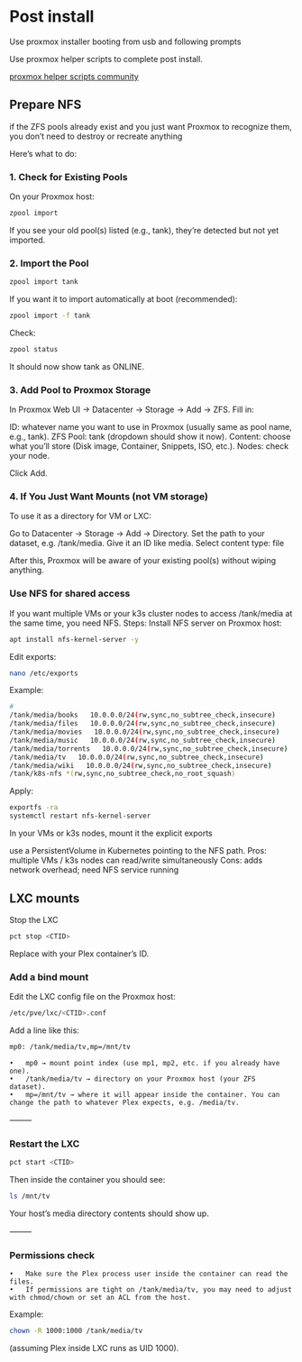 # Post install

Use proxmox installer booting from usb and following prompts

Use proxmox helper scripts to complete post install. 

[proxmox helper scripts community](https://community-scripts.github.io/ProxmoxVE/)

## Prepare NFS

if the ZFS pools already exist and you just want Proxmox to recognize them, you don’t need to destroy or recreate anything
 
Here’s what to do:
 
 
 
### 1. Check for Existing Pools
 
 
On your Proxmox host:

```bash 
zpool import
```
 
If you see your old pool(s) listed (e.g., tank), they’re detected but not yet imported.
  
### 2. Import the Pool
 
```bash
zpool import tank
```

If you want it to import automatically at boot (recommended):

``` bash
zpool import -f tank
```

Check:
```bash
zpool status
```

It should now show tank as ONLINE.
 
 
 
### 3. Add Pool to Proxmox Storage
 
 
In Proxmox Web UI → Datacenter → Storage → Add → ZFS.
Fill in:
 
ID: whatever name you want to use in Proxmox (usually same as pool name, e.g., tank).
ZFS Pool: tank (dropdown should show it now).
Content: choose what you’ll store (Disk image, Container, Snippets, ISO, etc.).
Nodes: check your node.
 
 
Click Add.
 
 
 
### 4. If You Just Want Mounts (not VM storage)
 
 
To use it as a directory for VM or LXC:
 
Go to Datacenter → Storage → Add → Directory.
Set the path to your dataset, e.g. /tank/media.
Give it an ID like media.
Select content type: file
 
 
After this, Proxmox will be aware of your existing pool(s) without wiping anything.
 
 
###  Use NFS for shared access
If you want multiple VMs or your k3s cluster nodes to access /tank/media at the same time, you need NFS.
Steps:
Install NFS server on Proxmox host:
 
```bash
apt install nfs-kernel-server -y
```

 
Edit exports:
 
```bash
nano /etc/exports
```
Example:
 
```bash
#
/tank/media/books   10.0.0.0/24(rw,sync,no_subtree_check,insecure)
/tank/media/files   10.0.0.0/24(rw,sync,no_subtree_check,insecure)
/tank/media/movies   10.0.0.0/24(rw,sync,no_subtree_check,insecure)
/tank/media/music   10.0.0.0/24(rw,sync,no_subtree_check,insecure)
/tank/media/torrents   10.0.0.0/24(rw,sync,no_subtree_check,insecure)
/tank/media/tv   10.0.0.0/24(rw,sync,no_subtree_check,insecure)
/tank/media/wiki   10.0.0.0/24(rw,sync,no_subtree_check,insecure)
/tank/k8s-nfs *(rw,sync,no_subtree_check,no_root_squash)
```

Apply:
 
```bash
exportfs -ra
systemctl restart nfs-kernel-server
```
In your VMs or k3s nodes, mount it the explicit exports 
 

use a PersistentVolume in Kubernetes pointing to the NFS path.
Pros: multiple VMs / k3s nodes can read/write simultaneously
Cons: adds network overhead; need NFS service running
 
## LXC mounts 
Stop the LXC

```bash
pct stop <CTID>
```

Replace <CTID> with your Plex container’s ID.

### Add a bind mount

Edit the LXC config file on the Proxmox host:

```bash
/etc/pve/lxc/<CTID>.conf
```

Add a line like this:

```bash
mp0: /tank/media/tv,mp=/mnt/tv
```

	•	mp0 → mount point index (use mp1, mp2, etc. if you already have one).
	•	/tank/media/tv → directory on your Proxmox host (your ZFS dataset).
	•	mp=/mnt/tv → where it will appear inside the container. You can change the path to whatever Plex expects, e.g. /media/tv.

⸻

### Restart the LXC

```bash
pct start <CTID>
```

Then inside the container you should see:

```bash
ls /mnt/tv
```

Your host’s media directory contents should show up.

⸻

### Permissions check
	•	Make sure the Plex process user inside the container can read the files.
	•	If permissions are tight on /tank/media/tv, you may need to adjust with chmod/chown or set an ACL from the host.

Example:

```bash
chown -R 1000:1000 /tank/media/tv
```

(assuming Plex inside LXC runs as UID 1000).

